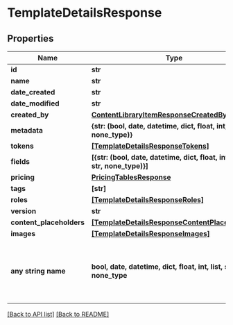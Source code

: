 # TemplateDetailsResponse


## Properties
Name | Type | Description | Notes
------------ | ------------- | ------------- | -------------
**id** | **str** |  | [optional] 
**name** | **str** |  | [optional] 
**date_created** | **str** |  | [optional] 
**date_modified** | **str** |  | [optional] 
**created_by** | [**ContentLibraryItemResponseCreatedBy**](ContentLibraryItemResponseCreatedBy.md) |  | [optional] 
**metadata** | **{str: (bool, date, datetime, dict, float, int, list, str, none_type)}** |  | [optional] 
**tokens** | [**[TemplateDetailsResponseTokens]**](TemplateDetailsResponseTokens.md) |  | [optional] 
**fields** | **[{str: (bool, date, datetime, dict, float, int, list, str, none_type)}]** |  | [optional] 
**pricing** | [**PricingTablesResponse**](PricingTablesResponse.md) |  | [optional] 
**tags** | **[str]** |  | [optional] 
**roles** | [**[TemplateDetailsResponseRoles]**](TemplateDetailsResponseRoles.md) |  | [optional] 
**version** | **str** |  | [optional] 
**content_placeholders** | [**[TemplateDetailsResponseContentPlaceholders]**](TemplateDetailsResponseContentPlaceholders.md) |  | [optional] 
**images** | [**[TemplateDetailsResponseImages]**](TemplateDetailsResponseImages.md) |  | [optional] 
**any string name** | **bool, date, datetime, dict, float, int, list, str, none_type** | any string name can be used but the value must be the correct type | [optional]

[[Back to API list]](../README.md#documentation-for-api-endpoints) [[Back to README]](../README.md)


